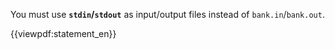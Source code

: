You must use <strong>`stdin`/`stdout`</strong> as input/output files instead of `bank.in`/`bank.out`.

{{viewpdf:statement_en}}